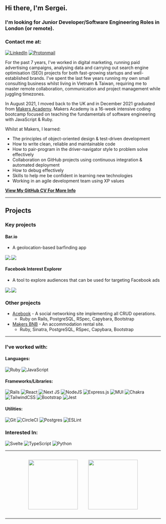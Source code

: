 ## Hi there, I'm Sergei.

### I'm looking for Junior Developer/Software Engineering Roles in London (or remote).

### Contact me at:

[![LinkedIn](https://img.shields.io/badge/linkedin-%230077B5.svg?style=for-the-badge&logo=linkedin&logoColor=white)](https://www.linkedin.com/in/sergei-palmer/) 
[![Protonmail](https://img.shields.io/badge/ProtonMail-8B89CC?style=for-the-badge&logo=protonmail&logoColor=white)](mailto:sergeipalmer@protonmail.ch) 

For the past 7 years, I've worked in digital marketing, running paid advertising campaigns, analysing data and carrying out search engine optimisation (SEO) projects for both fast-growing startups and well-established brands. I've spent the last few years running my own small consulting business whilst living in Vietnam & Taiwan, requiring me to master remote collaboration, communication and project management while juggling timezones.

In August 2021, I moved back to the UK and in December 2021 graduated from [Makers Academy](https://makers.tech/). Makers Academy is a 16-week intensive coding bootcamp focused on teaching the fundamentals of software engineering with JavaScript & Ruby.

Whilst at Makers, I learned:
- The principles of object-oriented design & test-driven development
- How to write clean, reliable and maintainable code
- How to pair-program in the driver-navigator style to problem solve effectively
- Collaboration on GitHub projects using continuous integration & automated deployment
- How to debug effectively
- Skills to help me be confident in learning new technologies
- Working in an agile development team using XP values

**[View My GitHub CV For More Info](https://github.com/s-palmer/CV)**

---

## Projects

### Key projects

#### Bar.io
* A geolocation-based barfinding app

<a href="https://github.com/s-palmer/bar.io-frontend">
  <img align="center" src="https://github-readme-stats.vercel.app/api/pin/?username=s-palmer&repo=bar.io-frontend" />
</a>
<a href="https://github.com/s-palmer/bar.io-backend">
  <img align="center" src="https://github-readme-stats.vercel.app/api/pin/?username=s-palmer&repo=bar.io-backend" />
</a>

#### Facebook Interest Explorer
* A tool to explore audiences that can be used for targeting Facebook ads

<a href="https://github.com/s-palmer/facebook-interest-api">
  <img align="center" src="https://github-readme-stats.vercel.app/api/pin/?username=s-palmer&repo=facebook-interest-api" />
</a>
<a href="https://github.com/s-palmer/fb-interest-api-backend">
  <img align="center" src="https://github-readme-stats.vercel.app/api/pin/?username=s-palmer&repo=fb-interest-api-backend" />
</a>

### Other projects

* [Acebook](https://github.com/s-palmer/acebook) - A social networking site implementing all CRUD operations.
  * Ruby on Rails, PostgreSQL, RSpec, Capybara, Bootstrap
* [Makers BNB](https://github.com/s-palmer/makers_bnb) - An accommodation rental site.
  * Ruby, Sinatra, PostgreSQL, RSpec, Capybara, Bootstrap

---

### I've worked with:

#### Languages:
![Ruby](https://img.shields.io/badge/ruby-%23CC342D.svg?style=for-the-badge&logo=ruby&logoColor=white) ![JavaScript](https://img.shields.io/badge/javascript-%23323330.svg?style=for-the-badge&logo=javascript&logoColor=%23F7DF1E) 

#### Frameworks/Libraries:
![Rails](https://img.shields.io/badge/rails-%23CC0000.svg?style=for-the-badge&logo=ruby-on-rails&logoColor=white) ![React](https://img.shields.io/badge/react-%2320232a.svg?style=for-the-badge&logo=react&logoColor=%2361DAFB) ![Next JS](https://img.shields.io/badge/Next-black?style=for-the-badge&logo=next.js&logoColor=white) ![NodeJS](https://img.shields.io/badge/node.js-6DA55F?style=for-the-badge&logo=node.js&logoColor=white) ![Express.js](https://img.shields.io/badge/express.js-%23404d59.svg?style=for-the-badge&logo=express&logoColor=%2361DAFB) ![MUI](https://img.shields.io/badge/MUI-%230081CB.svg?style=for-the-badge&logo=material-ui&logoColor=white)
 ![Chakra](https://img.shields.io/badge/chakra-%234ED1C5.svg?style=for-the-badge&logo=chakraui&logoColor=white) ![TailwindCSS](https://img.shields.io/badge/tailwindcss-%2338B2AC.svg?style=for-the-badge&logo=tailwind-css&logoColor=white) ![Bootstrap](https://img.shields.io/badge/bootstrap-%23563D7C.svg?style=for-the-badge&logo=bootstrap&logoColor=white) ![Jest](https://img.shields.io/badge/-jest-%23C21325?style=for-the-badge&logo=jest&logoColor=white) 

#### Utilities:
![Git](https://img.shields.io/badge/git-%23F05033.svg?style=for-the-badge&logo=git&logoColor=white) ![CircleCI](https://img.shields.io/badge/CIRCLECI-%23161616.svg?style=for-the-badge&logo=circleci&logoColor=white) ![Postgres](https://img.shields.io/badge/postgres-%23316192.svg?style=for-the-badge&logo=postgresql&logoColor=white) ![ESLint](https://img.shields.io/badge/ESLint-4B3263?style=for-the-badge&logo=eslint&logoColor=white)


### Interested In:
![Svelte](https://img.shields.io/badge/svelte-%23f1413d.svg?style=for-the-badge&logo=svelte&logoColor=white) ![TypeScript](https://img.shields.io/badge/typescript-%23007ACC.svg?style=for-the-badge&logo=typescript&logoColor=white) ![Python](https://img.shields.io/badge/python-3670A0?style=for-the-badge&logo=python&logoColor=ffdd54)

---

<p align="center">
  <img height="160px" style="padding: 15px;" src="https://github-readme-stats.vercel.app/api?username=s-palmer&show_icons=true&theme=tokyonight" />  
  <img height="160px" style="padding: 15px;" src="https://github-readme-stats.vercel.app/api/top-langs/?username=s-palmer&layout=compact&theme=tokyonight"/>
</p>

---



<!--
**s-palmer/s-palmer** is a ✨ _special_ ✨ repository because its `README.md` (this file) appears on your GitHub profile.

Here are some ideas to get you started:

- 🔭 I’m currently working on ...
- 🌱 I’m currently learning ...
- 👯 I’m looking to collaborate on ...
- 🤔 I’m looking for help with ...
- 💬 Ask me about ...
- 📫 How to reach me: ...
- 😄 Pronouns: ...
- ⚡ Fun fact: ...



-->

